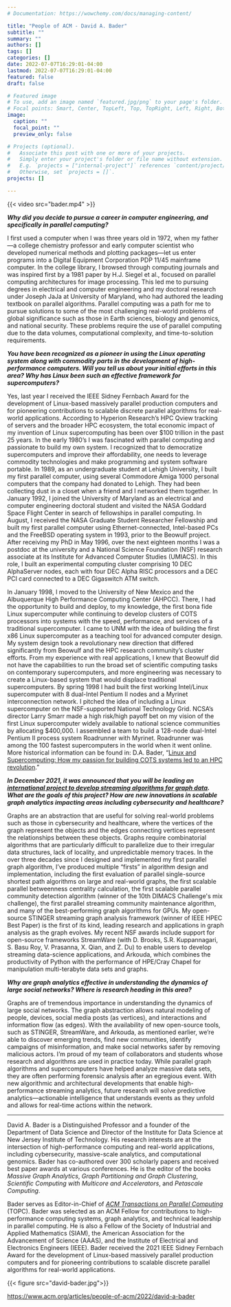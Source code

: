 ```yaml
---
# Documentation: https://wowchemy.com/docs/managing-content/

title: "People of ACM - David A. Bader"
subtitle: ""
summary: ""
authors: []
tags: []
categories: []
date: 2022-07-07T16:29:01-04:00
lastmod: 2022-07-07T16:29:01-04:00
featured: false
draft: false

# Featured image
# To use, add an image named `featured.jpg/png` to your page's folder.
# Focal points: Smart, Center, TopLeft, Top, TopRight, Left, Right, BottomLeft, Bottom, BottomRight.
image:
  caption: ""
  focal_point: ""
  preview_only: false

# Projects (optional).
#   Associate this post with one or more of your projects.
#   Simply enter your project's folder or file name without extension.
#   E.g. `projects = ["internal-project"]` references `content/project/deep-learning/index.md`.
#   Otherwise, set `projects = []`.
projects: []

---
```


{{< video src="bader.mp4" >}}


***Why did you decide to pursue a career in computer engineering, and specifically in parallel computing?***

I first used a computer when I was three years old in 1972, when my father—a college chemistry professor and early computer scientist who developed numerical methods and plotting packages—let us enter programs into a Digital Equipment Corporation PDP 11/45 mainframe computer. In the college library, I browsed through computing journals and was inspired first by a 1981 paper by H.J. Siegel et al., focused on parallel computing architectures for image processing. This led me to pursuing degrees in electrical and computer engineering and my doctoral research under Joseph JaJa at University of Maryland, who had authored the leading textbook on parallel algorithms. Parallel computing was a path for me to pursue solutions to some of the most challenging real-world problems of global significance such as those in Earth sciences, biology and genomics, and national security. These problems require the use of parallel computing due to the data volumes, computational complexity, and time-to-solution requirements.

***You have been recognized as a pioneer in using the Linux operating system along with commodity parts in the development of high-performance computers. Will you tell us about your initial efforts in this area? Why has Linux been such an effective framework for supercomputers?***

Yes, last year I received the IEEE Sidney Fernbach Award for the development of Linux-based massively parallel production computers and for pioneering contributions to scalable discrete parallel algorithms for real-world applications. According to Hyperion Research’s HPC Qview tracking of servers and the broader HPC ecosystem, the total economic impact of my invention of Linux supercomputing has been over $100 trillion in the past 25 years. In the early 1980’s I was fascinated with parallel computing and passionate to build my own system. I recognized that to democratize supercomputers and improve their affordability, one needs to leverage commodity technologies and make programming and system software portable. In 1989, as an undergraduate student at Lehigh University, I built my first parallel computer, using several Commodore Amiga 1000 personal computers that the company had donated to Lehigh. They had been collecting dust in a closet when a friend and I networked them together. In January 1992, I joined the University of Maryland as an electrical and computer engineering doctoral student and visited the NASA Goddard Space Flight Center in search of fellowships in parallel computing. In August, I received the NASA Graduate Student Researcher Fellowship and built my first parallel computer using Ethernet-connected, Intel-based PCs and the FreeBSD operating system in 1993, prior to the Beowulf project. After receiving my PhD in May 1996, over the next eighteen months I was a postdoc at the university and a National Science Foundation (NSF) research associate at its Institute for Advanced Computer Studies (UMIACS). In this role, I built an experimental computing cluster comprising 10 DEC AlphaServer nodes, each with four DEC Alpha RISC processors and a DEC PCI card connected to a DEC Gigaswitch ATM switch.

In January 1998, I moved to the University of New Mexico and the Albuquerque High Performance Computing Center (AHPCC). There, I had the opportunity to build and deploy, to my knowledge, the first bona fide Linux supercomputer while continuing to develop clusters of COTS processors into systems with the speed, performance, and services of a traditional supercomputer. I came to UNM with the idea of building the first x86 Linux supercomputer as a teaching tool for advanced computer design. My system design took a revolutionary new direction that differed significantly from Beowulf and the HPC research community’s cluster efforts. From my experience with real applications, I knew that Beowulf did not have the capabilities to run the broad set of scientific computing tasks on contemporary supercomputers, and more engineering was necessary to create a Linux-based system that would displace traditional supercomputers. By spring 1998 I had built the first working Intel/Linux supercomputer with 8 dual-Intel Pentium II nodes and a Myrinet interconnection network. I pitched the idea of including a Linux supercomputer on the NSF-supported National Technology Grid. NCSA’s director Larry Smarr made a high risk/high payoff bet on my vision of the first Linux supercomputer widely available to national science communities by allocating $400,000. I assembled a team to build a 128-node dual-Intel Pentium II process system Roadrunner with Myrinet. Roadrunner was among the 100 fastest supercomputers in the world when it went online. More historical information can be found in: D.A. Bader, “[Linux and Supercomputing: How my passion for building COTS systems led to an HPC revolution](https://ieeexplore.ieee.org/stamp/stamp.jsp?tp=&arnumber=9546947).”

***In December 2021, it was announced that you will be leading an [international project to develop streaming algorithms for graph data](https://davidbader.net/post/20211216-njit/). What are the goals of this project? How are new innovations in scalable graph analytics impacting areas including cybersecurity and healthcare?***

Graphs are an abstraction that are useful for solving real-world problems such as those in cybersecurity and healthcare, where the vertices of the graph represent the objects and the edges connecting vertices represent the relationships between these objects. Graphs require combinatorial algorithms that are particularly difficult to parallelize due to their irregular data structures, lack of locality, and unpredictable memory traces. In the over three decades since I designed and implemented my first parallel graph algorithm, I’ve produced multiple “firsts” in algorithm design and implementation, including the first evaluation of parallel single-source shortest path algorithms on large and real-world graphs, the first scalable parallel betweenness centrality calculation, the first scalable parallel community detection algorithm (winner of the 10th DIMACS Challenge's mix challenge), the first parallel streaming community maintenance algorithm, and many of the best-performing graph algorithms for GPUs. My open-source STINGER streaming graph analysis framework (winner of IEEE HPEC Best Paper) is the first of its kind, leading research and applications in graph analysis as the graph evolves. My recent NSF awards include support for open-source frameworks StreamWare (with D. Brooks, S.R. Kuppannagari, S. Basu Roy, V. Prasanna, X. Qian, and Z. Du) to enable users to develop streaming data-science applications, and Arkouda, which combines the productivity of Python with the performance of HPE/Cray Chapel for manipulation multi-terabyte data sets and graphs.

***Why are graph analytics effective in understanding the dynamics of large social networks? Where is research heading in this area?***

Graphs are of tremendous importance in understanding the dynamics of large social networks. The graph abstraction allows natural modeling of people, devices, social media posts (as vertices), and interactions and information flow (as edges). With the availability of new open-source tools, such as STINGER, StreamWare, and Arkouda, as mentioned earlier, we’re able to discover emerging trends, find new communities, identify campaigns of misinformation, and make social networks safer by removing malicious actors. I’m proud of my team of collaborators and students whose research and algorithms are used in practice today. While parallel graph algorithms and supercomputers have helped analyze massive data sets, they are often performing forensic analysis after an egregious event. With new algorithmic and architectural developments that enable high-performance streaming analytics, future research will solve predictive analytics—actionable intelligence that understands events as they unfold and allows for real-time actions within the network.

---

David A. Bader is a Distinguished Professor and a founder of the Department of Data Science and Director of the Institute for Data Science at New Jersey Institute of Technology. His research interests are at the intersection of high-performance computing and real-world applications, including cybersecurity, massive-scale analytics, and computational genomics. Bader has co-authored over 300 scholarly papers and received best paper awards at various conferences. He is the editor of the books *Massive Graph Analytics*, *Graph Partitioning and Graph Clustering*, *Scientific Computing with Multicore and Accelerators*, and *Petascale Computing*.

Bader serves as Editor-in-Chief of [*ACM Transactions on Parallel Computing*](https://dl.acm.org/journal/topc) (TOPC). Bader was selected as an ACM Fellow for contributions to high-performance computing systems, graph analytics, and technical leadership in parallel computing. He is also a Fellow of the Society of Industrial and Applied Mathematics (SIAM), the American Association for the Advancement of Science (AAAS), and the Institute of Electrical and Electronics Engineers (IEEE). Bader received the 2021 IEEE Sidney Fernbach Award for the development of Linux-based massively parallel production computers and for pioneering contributions to scalable discrete parallel algorithms for real-world applications.

{{< figure src="david-bader.jpg">}}

https://www.acm.org/articles/people-of-acm/2022/david-a-bader
